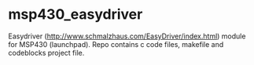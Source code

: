 msp430_easydriver
=================

Easydriver (http://www.schmalzhaus.com/EasyDriver/index.html) module for MSP430 (launchpad).
Repo contains c code files, makefile and codeblocks project file.
